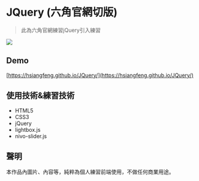 # JQuery (六角官網切版)
> 此為六角官網練習jQuery引入練習

![](https://i.imgur.com/GBZeSfD.png)
## Demo
[https://hsiangfeng.github.io/JQuery/](https://hsiangfeng.github.io/JQuery/)
## 使用技術&練習技術
- HTML5
- CSS3
- jQuery
- lightbox.js
- nivo-slider.js
## 聲明
本作品內圖片、內容等，純粹為個人練習前端使用，不做任何商業用途。